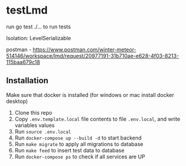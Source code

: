 # testLmd

run go test ./... to run tests

Isolation: LevelSerializable

postman - https://www.postman.com/winter-meteor-514146/workspace/lmd/request/20977191-31b710ae-e628-4f03-8213-115baa679c18

## Installation

Make sure that docker is installed (for windows or mac install docker desktop)

1. Clone this repo
2. Copy `.env.template.local` file contents to file `.env.local`, and write variables values
3. Run `source .env.local`
4. Run `docker-compose up --build -d` to start backend
5. Run `make migrate` to apply all migrations to database
6. Run `make feed` to insert test data to database
7. Run `docker-compose ps` to check if all services are UP

